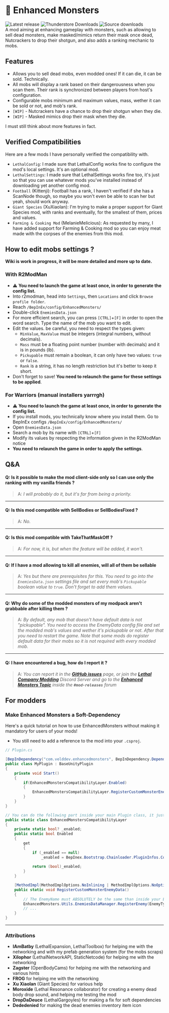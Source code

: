 # :trident: Enhanced Monsters
![Latest release](https://img.shields.io/github/v/release/veld-dev/LootableMonsters) ![Thunderstore Downloads](https://img.shields.io/thunderstore/dt/VELD/Enhanced_Monsters?logo=thunderstore&color=%2323FFB0) ![Source downloads](https://img.shields.io/github/downloads/veld-dev/LootableMonsters/total?logo=github)  
A mod aiming at enhancing gameplay with monsters, such as allowing to sell dead monsters, make masked/mimics return their mask once dead,
Nutcrackers to drop their shotgun, and also adds a ranking mechanic to mobs.

## Features
- Allows you to sell dead mobs, even modded ones! If it can die, it can be sold. Technically.
- All mobs will display a rank based on their dangerousness when you scan them. Their rank is synchronized between players from host's configuration.
- Configurable mobs minimum and maximum values, mass, wether it can be sold or not, and mob's rank.
- `[WIP]` - Nutcrackers have a chance to drop their shotgun when they die.
- `[WIP]` - Masked mimics drop their mask when they die.

I must still think about more features in fact.

## Verified Compatibilities
Here are a few mods I have personally verified the compatibility with.
- `LethalConfig`: I made sure that LethalConfig works fine to configure the mod's local settings. It's an optional mod.
- `LethalSettings`: I made sure that LethalSettings works fine too, it's just so that you can use whatever mods you've installed instead of downloading yet another config mod.
- `Football` (Kittenji): Football has a rank, I haven't verified if she has a ScanNode though, so maybe you won't even be able to scan her but yeah, should work anyway.
- `Giant Species` (XuXiaolan): I'm trying to make a proper support for Giant Species mod, with ranks and eventually, for the smallest of them, prices and values.
- `Farming & Cooking Mod` (MelanieMelicious): As requested by many, I have added support for Farming & Cooking mod so you can enjoy meat made with the corpses of the enemies from this mod.

## How to edit mobs settings ?
**Wiki is work in progress, it will be more detailed and more up to date.**
### With R2ModMan
- :warning: **You need to launch the game at least once, in order to generate the config list.**
- Into r2modman, head into `Settings`, then `Locations` and click `Browse profile folder`.
- Reach `/BepInEx/config/EnhancedMonsters/`
- Double-click `EnemiesData.json`
- For more efficient search, you can press `[CTRL]`+`[F]` in order to open the word search. Type the name of the mob you want to edit.
- Edit the values. be careful, you need to respect the types given:
  - `MinValue`, `MaxValue` must be integers (integral numbers, without decimals).
  - `Mass` must be a floating point number (number with decimals) and it is in pounds (lb).
  - `Pickupable` must remain a boolean, it can only have two values: `true` or `false`.
  - `Rank` is a string, it has no length restriction but it's better to keep it short.
- Don't forget to save! **You need to relaunch the game for these settings to be applied**.

### For Warriors (manual installers yarrrgh)
- :warning: **You need to launch the game at least once, in order to generate the config list.**
- If you install mods, you technically know where you install them. Go to BepInEx configs `/BepInEx/config/EnhancedMonsters/`
- Open `EnemiesData.json`
- Search a mob by its name with `[CTRL]`+`[F]`
- Modify its values by respecting the information given in the R2ModMan notice
- **You need to relaunch the game in order to apply the settings**.

## Q&A
#### Q: Is it possible to make the mod client-side only so I can use only the ranking with my vanilla friends ?
> A: *I will probably do it, but it's far from being a priority.*
---
#### Q: Is this mod compatible with **SellBodies** or **SellBodiesFixed** ?
> A: *No.*
---
#### Q: Is this mod compatible with **TakeThatMaskOff** ?
> A: *For now, it is, but when the feature will be added, it won't.*
---
#### Q: If I have a mod allowing to kill all enemies, will all of them be sellable
> A: *Yes but there are prerequisites for this. You need to go into the `EnemiesData.json` settings file and set every mob's `Pickupable` boolean value to `true`. Don't forget to add them values.*
---
#### Q: Why do some of the modded monsters of my modpack aren't grabbable after killing them ?
> A: *By default, any mob that doesn't have default data is not "pickupable". You need to access the EnemyData config file and set the modded mob's values and wether it's pickupable or not. After that you need to restart the game. Note that some mods do register default data for their mobs so it is not required with every modded mob.*
---
#### Q: I have encountered a bug, how do I report it ?
> A: *You can report it in the [**GitHub issues**](https://github.com/VELD-Dev/Enhanced-Monsters/issues) page, or join the [**Lethal Company Modding**](https://discord.gg/4AuKMbYVys) Discord Server and go to the [**Enhanced Monsters Topic**](https://discord.com/channels/1168655651455639582/1212448321017483275) inside the **`#mod-releases`** forum*

## For modders
### Make Enhanced Monsters a Soft-Dependency

Here's a quick tutorial on how to use EnhancedMonsters without making it mandatory for users of your mods!
- You still need to add a reference to the mod into your `.csproj`.

```cs
// Plugin.cs

[BepInDependency("com.velddev.enhancedmonsters", BepInDependency.DependencyFlags.SoftDependency)]
public class MyPlugin : BaseUnityPlugin
{
    private void Start()
    {
        if(EnhancedMonstersCompatibilityLayer.Enabled)
        {
            EnhancedMonstersCompatibilityLayer.RegisterCustomMonsterEnemyData();
        }
    }
}
```
```cs
// You can do the following part inside your main Plugin class, it just needs a container class.
public static class EnhancedMonstersCompatibilityLayer
{
    private static bool? _enabled;
    public static bool Enabled
    {
        get
        {
            if (_enabled == null)
                _enabled = BepInex.Bootstrap.Chainloader.PluginInfos.ContainsKey(EnhancedMonsters.PluginInfo.GUID);
            
            return (bool)_enabled;
        }
    }

    [MethodImpl(MethodImplOptions.NoInlining | MethodImplOptions.NoOptimization)]
    public static void RegisterCustomMonsterEnemyData()
    {
        // The EnemyName must ABSOLUTELY be the same than inside your EnemyType scriptable object!
        EnhancedMonsters.Utils.EnemiesDataManager.RegisterEnemy(EnemyType.enemyName, /*is enemy sellable ?*/ true, /*min value:*/ 150, /*max value:*/ 200, /*mass:*/ 14, /*rank:*/ "S+");
        // ...
    }
}
```

---

### Attributions
- **IAmBatby** (LethalExpansion, LethalToolbox) for helping me with the networking and with my prefab generation system (for the mobs scraps)
- **Xilophor** (LethalNetworkAPI, StaticNetcode) for helping me with the networking
- **Zagster** (OpenBodyCams) for helping me with the networking and various hints
- **FROG** for helping me with the networking
- **Xu Xiaolan** (Giant Species) for various help
- **Moroxide** (Lethal Resonance collaborator) for creating a enemy dead body drop sound, and helping me testing the mod
- **DropDaDeuce** (LethalGargoyles) for making a fix for soft dependencies
- **Dededenied** for making the dead enemies inventory item icon
